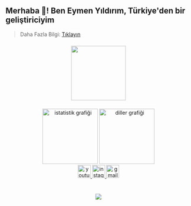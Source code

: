 <h2 align="left">Merhaba 👋! Ben Eymen Yıldırım, Türkiye'den bir geliştiriciyim</h2>

> Daha Fazla Bilgi: [Tıklayın](https://rockeymen.site)

###

<div align="center">
  <img height="148" src="https://avatars.githubusercontent.com/u/2013dogumeymen?v=4&size=64"  />
</div>

###

<div align="center">
  <img src="https://github-readme-stats.vercel.app/api?username=2013dogumeymen&hide_title=false&hide_rank=false&show_icons=true&include_all_commits=true&count_private=true&disable_animations=false&theme=dracula&locale=tr&hide_border=false" height="150" alt="istatistik grafiği"  />
  <img src="https://github-readme-stats.vercel.app/api/top-langs?username=2013dogumeymen&locale=tr&hide_title=false&layout=compact&card_width=320&langs_count=5&theme=dracula&hide_border=false" height="150" alt="diller grafiği"  />
</div>

<div align="center">
  <a href="https://youtube.com/@rockeymen_45" target="_blank">
    <img src="https://img.shields.io/static/v1?message=YouTube&logo=youtube&label=&color=FF0000&logoColor=white&labelColor=&style=for-the-badge" height="35" alt="youtube logo"  />
  </a>
  <a href="https://www.instagram.com/rockeymen45" target="_blank">
    <img src="https://img.shields.io/static/v1?message=Instagram&logo=instagram&label=&color=E4405F&logoColor=white&labelColor=&style=for-the-badge" height="35" alt="instagram logo"  />
  </a>
  <a href="mailto:eymenyildirim13@icloud.com" target="_blank">
    <img src="https://img.shields.io/static/v1?message=E-posta&logo=gmail&label=&color=D14836&logoColor=white&labelColor=&style=for-the-badge" height="35" alt="gmail logo"  />
  </a>
</div>

###

<br clear="both">

<div align="center">
  <img src="https://profile-counter.glitch.me/2013dogumeymen/count.svg?"  />
</div>
